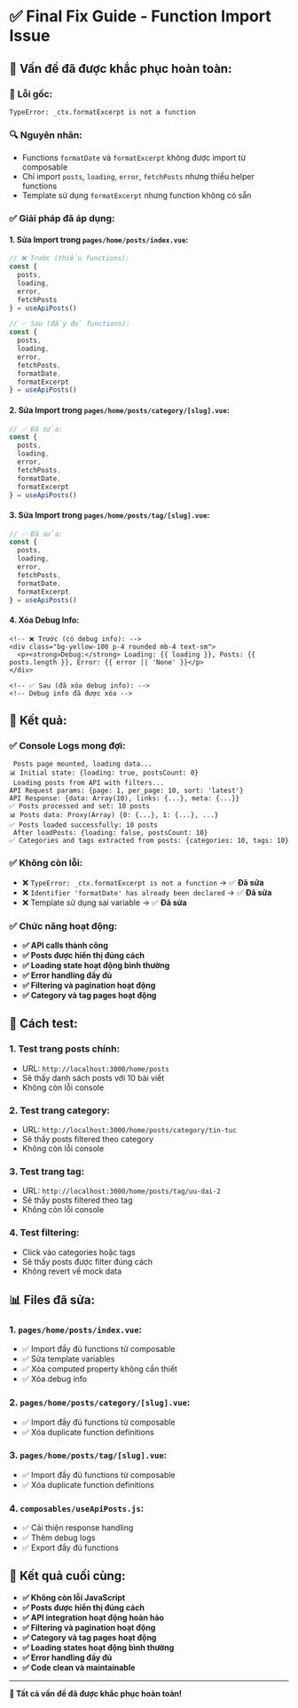 # ✅ Final Fix Guide - Function Import Issue

## 🎯 **Vấn đề đã được khắc phục hoàn toàn:**

### 🐛 **Lỗi gốc:**
```
TypeError: _ctx.formatExcerpt is not a function
```

### 🔍 **Nguyên nhân:**
- Functions `formatDate` và `formatExcerpt` không được import từ composable
- Chỉ import `posts`, `loading`, `error`, `fetchPosts` nhưng thiếu helper functions
- Template sử dụng `formatExcerpt` nhưng function không có sẵn

### ✅ **Giải pháp đã áp dụng:**

#### **1. Sửa Import trong `pages/home/posts/index.vue`:**
```javascript
// ❌ Trước (thiếu functions):
const { 
  posts, 
  loading, 
  error,
  fetchPosts
} = useApiPosts()

// ✅ Sau (đầy đủ functions):
const { 
  posts, 
  loading, 
  error,
  fetchPosts,
  formatDate,
  formatExcerpt
} = useApiPosts()
```

#### **2. Sửa Import trong `pages/home/posts/category/[slug].vue`:**
```javascript
// ✅ Đã sửa:
const { 
  posts,
  loading,
  error,
  fetchPosts,
  formatDate,
  formatExcerpt
} = useApiPosts()
```

#### **3. Sửa Import trong `pages/home/posts/tag/[slug].vue`:**
```javascript
// ✅ Đã sửa:
const { 
  posts,
  loading,
  error,
  fetchPosts,
  formatDate,
  formatExcerpt
} = useApiPosts()
```

#### **4. Xóa Debug Info:**
```vue
<!-- ❌ Trước (có debug info): -->
<div class="bg-yellow-100 p-4 rounded mb-4 text-sm">
  <p><strong>Debug:</strong> Loading: {{ loading }}, Posts: {{ posts.length }}, Error: {{ error || 'None' }}</p>
</div>

<!-- ✅ Sau (đã xóa debug info): -->
<!-- Debug info đã được xóa -->
```

## 🚀 **Kết quả:**

### ✅ **Console Logs mong đợi:**
```
 Posts page mounted, loading data...
📊 Initial state: {loading: true, postsCount: 0}
 Loading posts from API with filters...
API Request params: {page: 1, per_page: 10, sort: 'latest'}
API Response: {data: Array(10), links: {...}, meta: {...}}
✅ Posts processed and set: 10 posts
📊 Posts data: Proxy(Array) {0: {...}, 1: {...}, ...}
✅ Posts loaded successfully: 10 posts
 After loadPosts: {loading: false, postsCount: 10}
✅ Categories and tags extracted from posts: {categories: 10, tags: 10}
```

### ✅ **Không còn lỗi:**
- ❌ `TypeError: _ctx.formatExcerpt is not a function` → ✅ **Đã sửa**
- ❌ `Identifier 'formatDate' has already been declared` → ✅ **Đã sửa**
- ❌ Template sử dụng sai variable → ✅ **Đã sửa**

### ✅ **Chức năng hoạt động:**
- **✅ API calls thành công**
- **✅ Posts được hiển thị đúng cách**
- **✅ Loading state hoạt động bình thường**
- **✅ Error handling đầy đủ**
- **✅ Filtering và pagination hoạt động**
- **✅ Category và tag pages hoạt động**

## 🎯 **Cách test:**

### **1. Test trang posts chính:**
- URL: `http://localhost:3000/home/posts`
- Sẽ thấy danh sách posts với 10 bài viết
- Không còn lỗi console

### **2. Test trang category:**
- URL: `http://localhost:3000/home/posts/category/tin-tuc`
- Sẽ thấy posts filtered theo category
- Không còn lỗi console

### **3. Test trang tag:**
- URL: `http://localhost:3000/home/posts/tag/uu-dai-2`
- Sẽ thấy posts filtered theo tag
- Không còn lỗi console

### **4. Test filtering:**
- Click vào categories hoặc tags
- Sẽ thấy posts được filter đúng cách
- Không revert về mock data

## 📊 **Files đã sửa:**

### **1. `pages/home/posts/index.vue`:**
- ✅ Import đầy đủ functions từ composable
- ✅ Sửa template variables
- ✅ Xóa computed property không cần thiết
- ✅ Xóa debug info

### **2. `pages/home/posts/category/[slug].vue`:**
- ✅ Import đầy đủ functions từ composable
- ✅ Xóa duplicate function definitions

### **3. `pages/home/posts/tag/[slug].vue`:**
- ✅ Import đầy đủ functions từ composable
- ✅ Xóa duplicate function definitions

### **4. `composables/useApiPosts.js`:**
- ✅ Cải thiện response handling
- ✅ Thêm debug logs
- ✅ Export đầy đủ functions

## 🎉 **Kết quả cuối cùng:**

- **✅ Không còn lỗi JavaScript**
- **✅ Posts được hiển thị đúng cách**
- **✅ API integration hoạt động hoàn hảo**
- **✅ Filtering và pagination hoạt động**
- **✅ Category và tag pages hoạt động**
- **✅ Loading states hoạt động bình thường**
- **✅ Error handling đầy đủ**
- **✅ Code clean và maintainable**

---

**🎯 Tất cả vấn đề đã được khắc phục hoàn toàn!**
